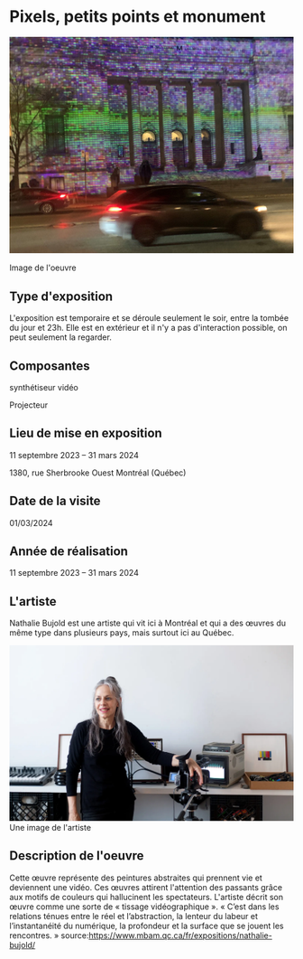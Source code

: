 # Pixels, petits points et monument


  ![photo](Exposition_1.jpeg)

Image de l'oeuvre

## **Type d'exposition**
L'exposition est temporaire et se déroule seulement le soir, entre la tombée du jour et 23h. Elle est en extérieur et il n'y a pas d'interaction possible, on peut seulement la regarder.

 ## **Composantes**
synthétiseur vidéo

Projecteur

## **Lieu de mise en exposition**
11 septembre 2023 – 31 mars 2024

1380, rue Sherbrooke Ouest
Montréal (Québec)

## **Date de la visite**
01/03/2024

## **Année de réalisation**
11 septembre 2023 – 31 mars 2024

## **L'artiste**
Nathalie Bujold est une artiste qui vit ici à Montréal et qui a des œuvres du même type dans plusieurs pays, mais surtout ici au Québec.


![photo](toile_nathaliebujold_par_emmaongman_01_f_rec-fr-1695755687.webp)
Une image de l'artiste

 ## **Description de l'oeuvre**
 Cette œuvre représente des peintures abstraites qui prennent vie et deviennent une vidéo. Ces œuvres attirent l'attention des passants grâce aux motifs de couleurs qui hallucinent les spectateurs. L'artiste décrit son œuvre comme une sorte de « tissage vidéographique ». « C’est dans les relations ténues entre le réel et l’abstraction, la lenteur du labeur et l’instantanéité du numérique, la profondeur et la surface que se jouent les rencontres. »
source:https://www.mbam.qc.ca/fr/expositions/nathalie-bujold/







